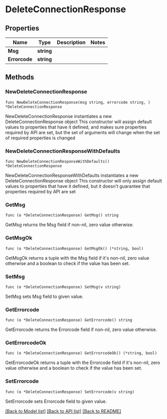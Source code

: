 # DeleteConnectionResponse

## Properties

Name | Type | Description | Notes
------------ | ------------- | ------------- | -------------
**Msg** | **string** |  | 
**Errorcode** | **string** |  | 

## Methods

### NewDeleteConnectionResponse

`func NewDeleteConnectionResponse(msg string, errorcode string, ) *DeleteConnectionResponse`

NewDeleteConnectionResponse instantiates a new DeleteConnectionResponse object
This constructor will assign default values to properties that have it defined,
and makes sure properties required by API are set, but the set of arguments
will change when the set of required properties is changed

### NewDeleteConnectionResponseWithDefaults

`func NewDeleteConnectionResponseWithDefaults() *DeleteConnectionResponse`

NewDeleteConnectionResponseWithDefaults instantiates a new DeleteConnectionResponse object
This constructor will only assign default values to properties that have it defined,
but it doesn't guarantee that properties required by API are set

### GetMsg

`func (o *DeleteConnectionResponse) GetMsg() string`

GetMsg returns the Msg field if non-nil, zero value otherwise.

### GetMsgOk

`func (o *DeleteConnectionResponse) GetMsgOk() (*string, bool)`

GetMsgOk returns a tuple with the Msg field if it's non-nil, zero value otherwise
and a boolean to check if the value has been set.

### SetMsg

`func (o *DeleteConnectionResponse) SetMsg(v string)`

SetMsg sets Msg field to given value.


### GetErrorcode

`func (o *DeleteConnectionResponse) GetErrorcode() string`

GetErrorcode returns the Errorcode field if non-nil, zero value otherwise.

### GetErrorcodeOk

`func (o *DeleteConnectionResponse) GetErrorcodeOk() (*string, bool)`

GetErrorcodeOk returns a tuple with the Errorcode field if it's non-nil, zero value otherwise
and a boolean to check if the value has been set.

### SetErrorcode

`func (o *DeleteConnectionResponse) SetErrorcode(v string)`

SetErrorcode sets Errorcode field to given value.



[[Back to Model list]](../README.md#documentation-for-models) [[Back to API list]](../README.md#documentation-for-api-endpoints) [[Back to README]](../README.md)


